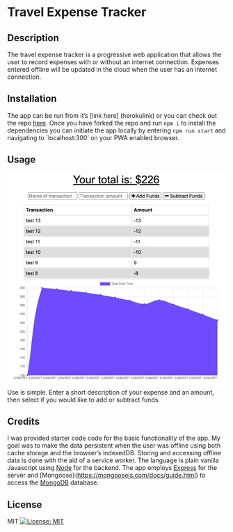 Travel Expense Tracker
==================

## Description 
The travel expense tracker is a  progressive web application that allows the user to record expenses with or without an internet connection. Expenses entered offline will be updated in the cloud when the user has an internet connection.

## Installation
The app can be run from it’s [link here] (herokulink) or you can check out the repo [here](https://github.com/hkfernandez/travel-budget). Once you have forked the repo and run `npm i` to install the dependencies you can initiate the app locally by entering `npm run start` and navigating to `localhost:300’ on your PWA enabled browser. 

## Usage 
![Application Image](./public/assets/images/budget-tracker.png)
Use is simple. Enter a short description of your expense and an amount, then select if you would like to add or subtract funds. 

## Credits
I was provided starter code code for the basic functionality of the app. My goal was to make the data persistent when the user was offline using both cache storage and the browser’s indexedDB. Storing and accessing offline data is done with the aid of a service worker. The language is plain vanilla Javascript using [Node](https://nodejs.org/en/) for the backend. The app employs [Express](https://expressjs.com/) for the server and [Mongoose}(https://mongoosejs.com/docs/guide.html) to access the [MongoDB](https://www.mongodb.com/) database. 

## License
MIT
[![License: MIT](https://img.shields.io/badge/License-MIT-yellow.svg)](https://opensource.org/licenses/MIT)

